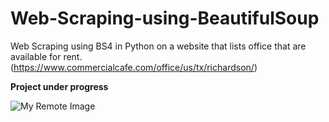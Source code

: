 # Web-Scraping-using-BeautifulSoup
Web Scraping using BS4 in Python on a website that lists office that are available for rent. (https://www.commercialcafe.com/office/us/tx/richardson/)

**Project under progress**

![My Remote Image](
https://e7.pngegg.com/pngimages/319/643/png-clipart-programming-in-python-3-a-complete-introduction-to-the-python-language-python-machine-learning-programming-language-logo-framework-text-logo-thumbnail.png)
